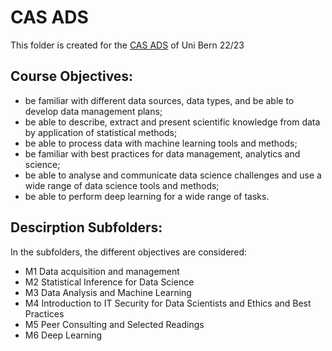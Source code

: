 # CAS ADS

This folder is created for the [CAS ADS](https://[pages.github.com/](https://www.unibe.ch/continuing_education_programs/cas_in_applied_data_science/index_eng.html)) of Uni Bern 22/23

## Course Objectives:
- be familiar with different data sources, data types, and be able to develop data management plans;
- be able to describe, extract and present scientific knowledge from data by application of statistical methods;
- be able to process data with machine learning tools and methods;
- be familiar with best practices for data management, analytics and science;
- be able to analyse and communicate data science challenges and use a wide range of data science tools and methods;
- be able to perform deep learning for a wide range of tasks.

## Descirption Subfolders:
In the subfolders, the different objectives are considered:
- M1 Data acquisition and management
- M2 Statistical Inference for Data Science
- M3 Data Analysis and Machine Learning
- M4 Introduction to IT Security for Data Scientists and Ethics and Best Practices
- M5 Peer Consulting and Selected Readings
- M6 Deep Learning

